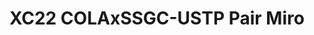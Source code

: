 ---
title: XC22 COLAxSSGC-USTP Pair Miro
redirect_to: https://miro.com/app/board/uXjVOEeIw6A=/?invite_link_id=167138081496
redirect_from: 
  - /XC22_COLAxSSGC-USTP
  - /xc22_colaxssgc-ustp
---
